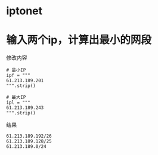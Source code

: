 # iptonet

# 输入两个ip，计算出最小的网段

修改内容
```
# 最小IP
ipf = """
61.213.189.201
""".strip()

# 最大IP
ipl = """
61.213.189.243
""".strip()
```
结果
```
61.213.189.192/26
61.213.189.128/25
61.213.189.0/24
```
